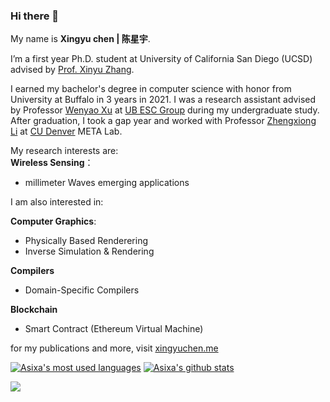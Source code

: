 ### Hi there 👋


My name is **Xingyu chen | 陈星宇**.



I’m a first year Ph.D. student at University of California San Diego (UCSD) advised by [Prof. Xinyu Zhang](http://xyzhang.ucsd.edu/). 

I earned my bachelor's degree in computer science with honor from University at Buffalo in 3 years in 2021. I was a research assistant advised by Professor [Wenyao Xu](http://www.cse.buffalo.edu/~wenyaoxu) at [UB ESC Group](http://www.cse.buffalo.edu/~wenyaoxu/esc.html) during my undergraduate study. After graduation, I took a gap year and worked with Professor [Zhengxiong Li](https://www.acsu.buffalo.edu/~zhengxio/) at [CU Denver](https://www.ucdenver.edu/) META Lab.

My research interests are:\
**Wireless Sensing**：
* millimeter Waves emerging applications

I am also interested in:

**Computer Graphics**:
* Physically Based Renderering
* Inverse Simulation & Rendering

**Compilers**
* Domain-Specific Compilers

**Blockchain**
* Smart Contract (Ethereum Virtual Machine)


for my publications and more, visit [xingyuchen.me](https://xingyuchen.me)

[![Asixa's most used languages](https://github-readme-stats.vercel.app/api/top-langs/?username=Asixa&layout=compact)](https://github.com/Asixa/)
[![Asixa's github stats](https://github-readme-stats.vercel.app/api?username=asixa&count_private=true&show_icons=true&hide_rank=true)](https://github.com/Asixa/)

![](https://count.getloli.com/get/@asixa?theme=asoul)
